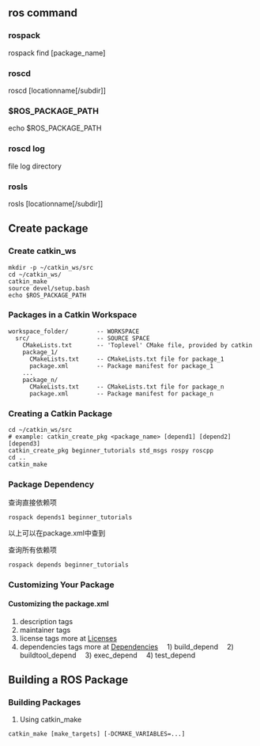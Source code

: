 ## ros command
### rospack
rospack find [package_name]
### roscd
roscd [locationname[/subdir]]
### $ROS_PACKAGE_PATH
echo $ROS_PACKAGE_PATH
### roscd log
file log directory
### rosls
rosls [locationname[/subdir]]
## Create package
### Create catkin_ws
```
mkdir -p ~/catkin_ws/src
cd ~/catkin_ws/
catkin_make
source devel/setup.bash
echo $ROS_PACKAGE_PATH
```
### Packages in a Catkin Workspace
```
workspace_folder/        -- WORKSPACE
  src/                   -- SOURCE SPACE
    CMakeLists.txt       -- 'Toplevel' CMake file, provided by catkin
    package_1/
      CMakeLists.txt     -- CMakeLists.txt file for package_1
      package.xml        -- Package manifest for package_1
    ...
    package_n/
      CMakeLists.txt     -- CMakeLists.txt file for package_n
      package.xml        -- Package manifest for package_n
```
### Creating a Catkin Package
```
cd ~/catkin_ws/src
# example: catkin_create_pkg <package_name> [depend1] [depend2] [depend3]
catkin_create_pkg beginner_tutorials std_msgs rospy roscpp
cd ..
catkin_make
```
### Package Dependency
查询直接依赖项
```
rospack depends1 beginner_tutorials
```
以上可以在package.xml中查到

查询所有依赖项
```
rospack depends beginner_tutorials
```
### Customizing Your Package
#### Customizing the package.xml
1. description tags
2. maintainer tags
3. license tags
more at [Licenses](http://opensource.org/licenses/alphabetical)
4. dependencies tags
more at [Dependencies](http://wiki.ros.org/catkin/package.xml#Build.2C_Run.2C_and_Test_Dependencies)
&emsp;1) build_depend
&emsp;2) buildtool_depend
&emsp;3) exec_depend
&emsp;4) test_depend
## Building a ROS Package
### Building Packages
1. Using catkin_make
```
catkin_make [make_targets] [-DCMAKE_VARIABLES=...]
```
